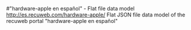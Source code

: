 #"hardware-apple en español" - Flat file data model
http://es.recuweb.com/hardware-apple/
Flat JSON file data model of the recuweb portal "hardware-apple en español"
